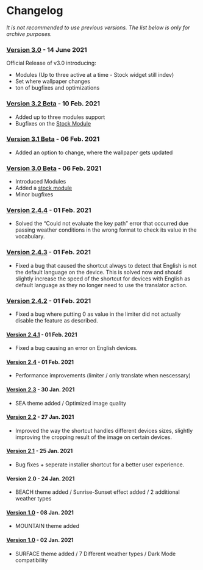 # Changelog

*It is not recommended to use previous versions. The list below is only for archive purposes.*

### [Version 3.0](https://www.icloud.com/shortcuts/aa5f601e2bbc41eeaf2699bad2a509cd) - 14 June 2021
Official Release of v3.0 introducing:
- Modules (Up to three active at a time - Stock widget still indev)
- Set where wallpaper changes
- ton of bugfixes and optimizations 

### [Version 3.2 Beta](https://www.icloud.com/shortcuts/aa5f601e2bbc41eeaf2699bad2a509cd) - 10 Feb. 2021
- Added up to three modules support
- Bugfixes on the [Stock Module](https://www.icloud.com/shortcuts/b3adf088efa5426db7f49616583562fb)

### [Version 3.1 Beta](https://www.icloud.com/shortcuts/8a1ec1dacf5348b7be599e919ccd4406) - 06 Feb. 2021
- Added an option to change, where the wallpaper gets updated

### [Version 3.0 Beta](https://www.icloud.com/shortcuts/583cfce5c92e4368a981c9da226b7209) - 06 Feb. 2021
- Introduced Modules
- Added a [stock module](https://www.icloud.com/shortcuts/aec45600dc9a499faa42d573353c187b)
- Minor bugfixes

### [Version 2.4.4](https://www.icloud.com/shortcuts/8bb58ac5aa104b7f999cb3069211a960) - 01 Feb. 2021
- Solved the “Could not evaluate the key path” error that occurred due passing weather conditions in the wrong format to check its value in the vocabulary. 

### [Version 2.4.3](https://www.icloud.com/shortcuts/aa79d4c246384fda9a17e7e2dd07399a) - 01 Feb. 2021
- Fixed a bug that caused the shortcut always to detect that English is not the default language on the device. This is solved now and should slightly increase the speed of the shortcut for devices with English as default language as they no longer need to use the translator action. 

### [Version 2.4.2](https://www.icloud.com/shortcuts/def2198c46e54742a7767ecf8ac560f2) - 01 Feb. 2021
- Fixed a bug where putting 0 as value in the limiter did not actually disable the feature as described. 

#### [Version 2.4.1](https://www.icloud.com/shortcuts/d97f829bf3e7441ea95ecc85e3612723) - 01 Feb. 2021
- Fixed a bug causing an error on English devices.

#### [Version 2.4](https://www.icloud.com/shortcuts/3e4b5b8d871c43fc80ea671ee5fe4836) - 01 Feb. 2021
- Performance improvements (limiter / only translate when nescessary)

#### [Version 2.3](https://www.icloud.com/shortcuts/b88587a4189941b0b10311d2c4058c73) - 30 Jan. 2021
- SEA theme added / Optimized image quality

#### [Version 2.2](https://www.icloud.com/shortcuts/5185b376548b46f2adfc509898165a9f) - 27 Jan. 2021
- Improved the way the shortcut handles different devices sizes, slightly improving the cropping result of the image on certain devices.

#### [Version 2.1](https://www.icloud.com/shortcuts/b7258af8b19a437583b21cd536754eab) - 25 Jan. 2021
- Bug fixes + seperate installer shortcut for a better user experience.

#### Version 2.0 - 24 Jan. 2021
- BEACH theme added / Sunrise-Sunset effect added / 2 additional weather types

#### [Version 1.0](https://www.icloud.com/shortcuts/9d38882702c742fb94e0a65fe48af954) - 08 Jan. 2021  
- MOUNTAIN theme added

#### [Version 1.0](https://www.icloud.com/shortcuts/9d38882702c742fb94e0a65fe48af954) - 02 Jan. 2021
- SURFACE theme added / 7 Different weather types / Dark Mode compatibility

